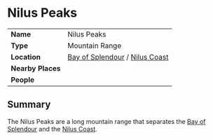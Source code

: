# Nilus Peaks

|||
| --- | --- |
| **Name** | Nilus Peaks | place.4
| **Type** | Mountain Range |
| **Location** | [Bay of Splendour](../../../civilisations/nilsavnic-alliance/states/bay-of-splendour.md) / [Nilus Coast](../../../civilisations/nilsavnic-alliance/states/nilus-coast.md) |
| **Nearby Places** | |
| **People** | |

## Summary

The Nilus Peaks are a long mountain range that separates the [Bay of Splendour](../../../civilisations/nilsavnic-alliance/states/bay-of-splendour.md) and the [Nilus Coast](../../../civilisations/nilsavnic-alliance/states/nilus-coast.md).
